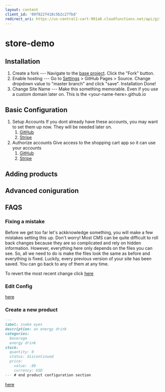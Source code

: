 ```yaml
---
layout: content
client_id: '09f822f418c5b2c27fbd'
redirect_uri: https://us-central1-cart-991a0.cloudfunctions.net/api/github/yggilabs/store-demo/authorize
---
```


<meta name="amp-link-variable-allowed-origin" content="https://us-central1-cart-991a0.cloudfunctions.net">

# store-demo

## Installation
1. Create a fork --- Navigate to the [base project](https://github.com/yggilabs/store-demo). Click the "Fork" button.
2. Enable hosting --- Go to [Settings](../../settings) > GitHub Pages > Source. Change dropdown value to "master branch" and click "save". Installation Done!
3. Change Site Name --- Make this something memorable. Even if you use a custom domain later on. This is the &lt;your-name-here&gt;.github.io

## Basic Configuration

1. Setup Accounts
  If you dont already have these accounts, you may want to set them up now. They will be needed later on.
    1. [GitHub](https://github.com/join)
    2. [Stripe](https://dashboard.stripe.com/register)
2. Authorize accounts
  Give access to the shopping cart app so it can use your accounts
    1. <a href="https://github.com/login/oauth/authorize?client_id={{ page.client_id }}&state=CLIENT_ID(cart)&redirect_uri={{ page.redirect_uri}}" data-amp-replace="CLIENT_ID">GitHub</a>
    2. <a href="https://connect.stripe.com/oauth/authorize?response_type=code&client_id={{ page.client_id }}&state=CLIENT_ID(cart)&scope=read_write" data-amp-replace="CLIENT_ID">Stripe</a>
    
## Adding products

## Advanced coniguration 

## FAQS

### Fixing a mistake

Before we get too far let's ackknowledge something, you will make a few mistakes setting this up. Don't worry! Most CMS can be quite difficult to roll back changes because they are so complicated and rely on hidden information. However, everything here only depends on the files you can see. So, all we need to do is make the files look the same as before and everything is fixed. Luckily, every previous version of your site has been saved. You can go back to any of them at any time.

To revert the most recent change click [here]()

### Edit Config

[here](../../edit/master/_config.yml)

### Create a new product


```markdown
---
label: snake eyes
description: an energy drink
categories:
  beverage
  energy drink
stock:
  quantity: 0
  status: discontinued
  price:
    value: .99
    currency: USD
--- # end product configuration section
```
[here](../../new/master/_products)
